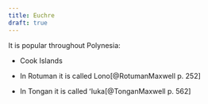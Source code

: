 ```yaml
---
title: Euchre
draft: true
---
```


It is popular throughout Polynesia:

- Cook Islands 

- In Rotuman it is called <span lang="rtm" class="aka noun">Lono</span>[@RotumanMaxwell p. 252]
- In Tongan it is called <span lang="to" class="aka noun">ʻIuka</span>[@TonganMaxwell p. 562]

<!--
Called "Lono" in Rotuman: https://books.google.co.nz/books?id=61JF9QEzfrkC&pg=PA67&dq=%22kura%22++%22card+game%22&hl=en&newbks=1&newbks_redir=0&sa=X&ved=2ahUKEwiEqMz0-NX9AhXtklYBHTKHATgQ6AF6BAgIEAI#v=onepage&q=%22card%20game%22&f=false
-->
